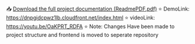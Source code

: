 📥 [Download the full project documentation (ReadmePDF.pdf)](https://github.com/Saisharan2000/Smart-resume-checker-backend/blob/main/ReadmePDF.pdf)
⭐   DemoLink: https://dnpgidcpwz1lb.cloudfront.net/index.html
⭐   videoLink: https://youtu.be/OaKPRT_RDFA
⭐   Note: Changes Have been made to project structure and frontend is moved to seperate repository
